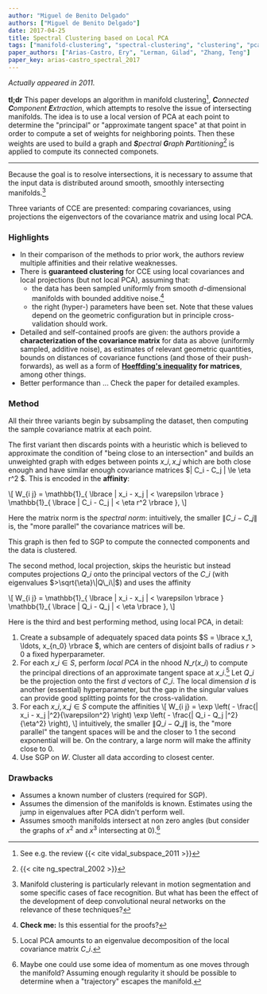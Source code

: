 ```yaml
---
author: "Miguel de Benito Delgado"
authors: ["Miguel de Benito Delgado"]
date: 2017-04-25
title: Spectral Clustering based on Local PCA
tags: ["manifold-clustering", "spectral-clustering", "clustering", "pca", "unsupervised"]
paper_authors: ["Arias-Castro, Ery", "Lerman, Gilad", "Zhang, Teng"]
paper_key: arias-castro_spectral_2017
---
```


*Actually appeared in 2011.*

**tl;dr** This paper develops an algorithm in manifold clustering[^1],
_**C**onnected **C**omponent **E**xtraction_, which attempts to
resolve the issue of intersecting manifolds. The idea is to use a
local version of PCA at each point to determine the "principal" or
"approximate tangent space" at that point in order to compute a set of
weights for neighboring points. Then these weights are used to build a
graph and _**S**pectral **G**raph **P**artitioning_[^2] is applied to
compute its connected componets.

---

Because the goal is to resolve intersections, it is necessary to
assume that the input data is distributed around smooth, smoothly
intersecting manifolds.[^3]

Three variants of CCE are presented: comparing covariances, using
projections the eigenvectors of the covariance matrix and using local PCA.

### Highlights

* In their comparison of the methods to prior work, the authors review
  multiple affinities and their relative weaknesses.
* There is **guaranteed clustering** for CCE using local covariances and
  local projections (but not local PCA), assuming that:
     - the data has been sampled uniformly from smooth $d$-dimensional
       manifolds with bounded additive noise.[^5]
     - the right (hyper-) parameters have been set. Note that these
       values depend on the geometric configuration but in principle
       cross-validation should work.
*  Detailed and self-contained proofs are given: the authors provide a
   **characterization of the covariance matrix** for data as above
   (uniformly sampled, additive noise), as estimates of relevant
   geometric quantities, bounds on distances of covariance functions
   (and those of their push-forwards), as well as a form of
   **[Hoeffding's inequality](https://en.wikipedia.org/wiki/Hoeffding%27s_inequality)
   for matrices**, among other things.
* Better performance than ... Check the paper for detailed examples.


### Method

All their three variants begin by subsampling the dataset, then
computing the sample covariance matrix at each point.

The first variant then discards points with a heuristic which is
believed to approximate the condition of "being close to an
intersection" and builds an unweighted graph with edges between points
$x\_i, x\_j$ which are both close enough and have similar enough
covariance matrices $| C\_i - C\_j \| \le \eta r^2 $. This is encoded
in the **affinity**:

\\[ W\_{i j} = \mathbb{1}\_{ \lbrace  \| x\_i - x\_j \| < \varepsilon  \rbrace } 
   \mathbb{1}\_{ \lbrace  \| C\_i - C\_j \| < \eta r^2  \rbrace }, \\]

Here the matrix norm is the *spectral norm*: intuitively, the smaller
$\| C\_i - C\_j \|$ is, the "more parallel" the covariance matrices
will be.

This graph is then fed to SGP to compute the connected components and
the data is clustered.

The second method, local projection, skips the heuristic but instead
computes projections $Q\_i$ onto the principal vectors of the $C\_i$
(with eigenvalues $>\sqrt{\eta}\|Q\_i\|$) and uses the affinity

\\[ W\_{i j} = \mathbb{1}\_{ \lbrace  \| x\_i - x\_j \| < \varepsilon  \rbrace } 
   \mathbb{1}\_{ \lbrace  \| Q\_i - Q\_j \| < \eta  \rbrace }, \\]

Here is the third and best performing method, using local PCA, in
detail:

1. Create a subsample of adequately spaced data points $S =  \lbrace  x\_1,
  \ldots, x\_{n\_0}  \rbrace $, which are centers of disjoint balls of radius
  $r > 0$ a fixed hyperparameter.
2. For each $x\_i \in S$, perform *local PCA* in the nhood $N\_r
   (x\_i)$ to compute the principal directions of an approximate
   tangent space at $x\_i$.[^4] Let $Q\_i$ be the projection onto the
   first $d$ vectors of $C\_i$. The local dimension $d$ is another
   (essential) hyperparameter, but the gap in the singular values can
   provide good splitting points for the cross-validation.
3. For each $x\_i, x\_j \in S$ compute the affinities
   \\[ W\_{i j}
   = \exp \left( - \frac{\| x\_i - x\_j \|^2}{\varepsilon^2} \right)
   \exp \left( - \frac{\| Q\_i - Q\_j \|^2}{\eta^2} \right), \\] 
   intuitively, the smaller $\| Q\_i - Q\_j \|$ is, the "more
   parallel" the tangent spaces will be and the closer to 1 the second
   exponential will be. On the contrary, a large norm will make the
   affinity close to 0.
4. Use SGP on $W$. Cluster all data according to closest center.

### Drawbacks 

* Assumes a known number of clusters (required for SGP).
* Assumes the dimension of the manifolds is known. Estimates using the
  jump in eigenvalues after PCA didn't perform well.
* Assumes smooth manifolds intersect at non zero angles (but consider
  the graphs of $x^2$ and $x^3$ intersecting at 0).[^6]

[^1]: See e.g. the review {{< cite vidal_subspace_2011 >}}
[^2]: {{< cite ng_spectral_2002 >}}
[^3]: Manifold clustering is particularly relevant in motion segmentation and some specific cases of face recognition. But what has been the effect of the development of deep convolutional neural networks on the relevance of these techniques?
[^4]: Local PCA amounts to an eigenvalue decomposition of the local covariance matrix $C\_i$.
[^5]: **Check me:** Is this essential for the proofs?
[^6]: Maybe one could use some idea of momentum as one moves through the manifold? Assuming enough regularity it should be possible to determine when a "trajectory" escapes the manifold.
